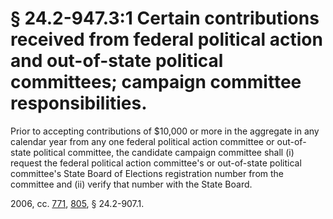 # § 24.2-947.3:1 Certain contributions received from federal political action and out-of-state political committees; campaign committee responsibilities.

<p>Prior to accepting contributions of $10,000 or more in the aggregate in any calendar year from any one federal political action committee or out-of-state political committee, the candidate campaign committee shall (i) request the federal political action committee's or out-of-state political committee's State Board of Elections registration number from the committee and (ii) verify that number with the State Board.</p><p>2006, cc. <a href='http://lis.virginia.gov/cgi-bin/legp604.exe?061+ful+CHAP0771'>771</a>, <a href='http://lis.virginia.gov/cgi-bin/legp604.exe?061+ful+CHAP0805'>805</a>, § 24.2-907.1.</p>